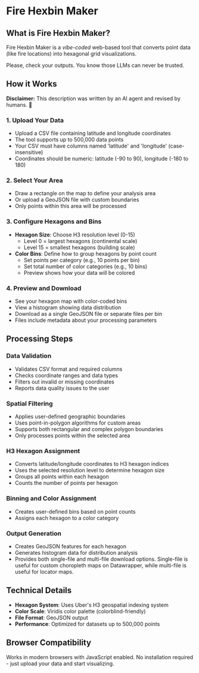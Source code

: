 # Fire Hexbin Maker

## What is Fire Hexbin Maker?

Fire Hexbin Maker is a _vibe-coded_ web-based tool that converts point data (like fire locations) into hexagonal grid visualizations.

Please, check your outputs. You know those LLMs can never be trusted.

## How it Works

**Disclaimer:** This description was written by an AI agent and revised by humans. 🤖

### 1. Upload Your Data
- Upload a CSV file containing latitude and longitude coordinates
- The tool supports up to 500,000 data points
- Your CSV must have columns named 'latitude' and 'longitude' (case-insensitive)
- Coordinates should be numeric: latitude (-90 to 90), longitude (-180 to 180)

### 2. Select Your Area
- Draw a rectangle on the map to define your analysis area
- Or upload a GeoJSON file with custom boundaries
- Only points within this area will be processed

### 3. Configure Hexagons and Bins
- **Hexagon Size**: Choose H3 resolution level (0-15)
  - Level 0 = largest hexagons (continental scale)
  - Level 15 = smallest hexagons (building scale)
- **Color Bins**: Define how to group hexagons by point count
  - Set points per category (e.g., 10 points per bin)
  - Set total number of color categories (e.g., 10 bins)
  - Preview shows how your data will be colored

### 4. Preview and Download
- See your hexagon map with color-coded bins
- View a histogram showing data distribution
- Download as a single GeoJSON file or separate files per bin
- Files include metadata about your processing parameters

## Processing Steps

### Data Validation
- Validates CSV format and required columns
- Checks coordinate ranges and data types
- Filters out invalid or missing coordinates
- Reports data quality issues to the user

### Spatial Filtering
- Applies user-defined geographic boundaries
- Uses point-in-polygon algorithms for custom areas
- Supports both rectangular and complex polygon boundaries
- Only processes points within the selected area

### H3 Hexagon Assignment
- Converts latitude/longitude coordinates to H3 hexagon indices
- Uses the selected resolution level to determine hexagon size
- Groups all points within each hexagon
- Counts the number of points per hexagon

### Binning and Color Assignment
- Creates user-defined bins based on point counts
- Assigns each hexagon to a color category

### Output Generation
- Creates GeoJSON features for each hexagon
- Generates histogram data for distribution analysis
- Provides both single-file and multi-file download options. Single-file is useful for custom choropleth maps on Datawrapper, while multi-file is useful for locator maps.

## Technical Details

- **Hexagon System**: Uses Uber's H3 geospatial indexing system
- **Color Scale**: Viridis color palette (colorblind-friendly)
- **File Format**: GeoJSON output
- **Performance**: Optimized for datasets up to 500,000 points


## Browser Compatibility

Works in modern browsers with JavaScript enabled. No installation required - just upload your data and start visualizing.
